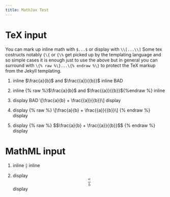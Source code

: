 ```yaml
---
title: MathJax Test
---
```




# TeX input

You can mark up inline math with `$...$` or display with `\\[...\\]`
Some tex costructs notably `{\{` or `{\%` get picked up by the templating
language and so simple cases it is enough just to use the above but in
general you can surround with `\{% raw %\}...\{% endraw %\}` to protect
the TeX markup from the Jekyll templating.

1. inline $\frac{a}{b}$ and $\frac{{a}}{{b}}$ inline BAD

2. inline {% raw %}$\frac{a}{b}$ and $\frac{{a}}{{b}}${%endraw %} inline

3. display BAD
   \\[\frac{a}{b} + \frac{{a}}{{b}}\\]
   display

4. display
   {% raw %}
   \\[\frac{a}{b} + \frac{{a}}{{b}}\\]
   {% endraw %}
   display

5. display
   {% raw %}
   \$\$\frac{a}{b} + \frac{{a}}{{b}}\$\$
   {% endraw %}
   display


# MathML input

1. inline <math display="inline"><mfrac><mi>a</mi><mi>b</mi></mfrac></math> inline

2. display <math display="block"><mfrac><mi>a</mi><mi>b</mi></mfrac></math> display